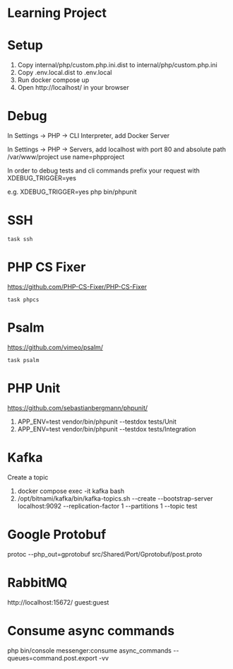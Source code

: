 # Learning Project

# Setup
1. Copy internal/php/custom.php.ini.dist to internal/php/custom.php.ini
2. Copy .env.local.dist to .env.local
3. Run docker compose up
4. Open http://localhost/ in your browser


# Debug
In Settings -> PHP -> CLI Interpreter, add Docker Server

In Settings -> PHP -> Servers, add localhost with port 80 and absolute path /var/www/project use name=phpproject

In order to debug tests and cli commands prefix your request with XDEBUG_TRIGGER=yes

e.g. XDEBUG_TRIGGER=yes php bin/phpunit

# SSH
`task ssh`

# PHP CS Fixer
https://github.com/PHP-CS-Fixer/PHP-CS-Fixer

`task phpcs`

# Psalm
https://github.com/vimeo/psalm/

`task psalm`

# PHP Unit
https://github.com/sebastianbergmann/phpunit/

1. APP_ENV=test vendor/bin/phpunit --testdox tests/Unit
2. APP_ENV=test vendor/bin/phpunit --testdox tests/Integration

# Kafka
Create a topic
1. docker compose exec -it kafka bash
2. /opt/bitnami/kafka/bin/kafka-topics.sh --create --bootstrap-server localhost:9092 --replication-factor 1 --partitions 1 --topic test

# Google Protobuf
protoc --php_out=gprotobuf src/Shared/Port/Gprotobuf/post.proto

# RabbitMQ
http://localhost:15672/
guest:guest

# Consume async commands
php bin/console messenger:consume async_commands --queues=command.post.export -vv